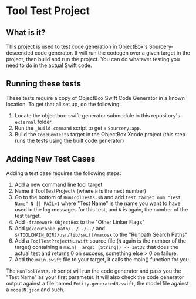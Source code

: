 #  Tool Test Project

## What is it?

This project is used to test code generation in ObjectBox's Sourcery-descended code generator.
It will run the codegen over a given target in the project, then build and run the project. You can do
whatever testing you need to do in the actual Swift code.

## Running these tests

These tests require a copy of ObjectBox Swift Code Generator in a known location. To get that all set up, do the following:

1. Locate the objectbox-swift-generator submodule in this repository's `external` folder.
2. Run the `_build.command` script to get a `Sourcery.app`.
3. Build the `CodeGenTests` target in the ObjectBox Xcode project (this step runs the tests using the built code generator)

## Adding New Test Cases

Adding a test case requires the following steps:

1. Add a new command line tool target
2. Name it ToolTestProject`N` (where `N` is the next number)
3. Go to the bottom of `RunToolTests.sh` and add `test_target_num "Test Name" N || FAIL=1` where "Test Name" is the name you want to have used in the log messages for this test, and `N` is again, the number of the test target.
4. Add `-framework ObjectBox` to the "Other Linker Flags"
5. Add `@executable_path/../../../` and `$(TOOLCHAIN_DIR)/usr/lib/swift/macosx` to the "Runpath Search Paths"
6. Add a `ToolTestProjectN.swift` source file (`N` again is the number of the target) containing a `main(_ args: [String]) -> Int32` that does the actual test and returns 0 on success, something else > 0 on failure.
7. Add the `main.swift` file to your target, it calls the main() function for you.

The `RunToolTests.sh` script will run the code generator and pass you the "Test Name" as your first parameter. It will also check the code generator output against a file named `Entity.generatedN.swift`, the model file against a `modelN.json` and such.
